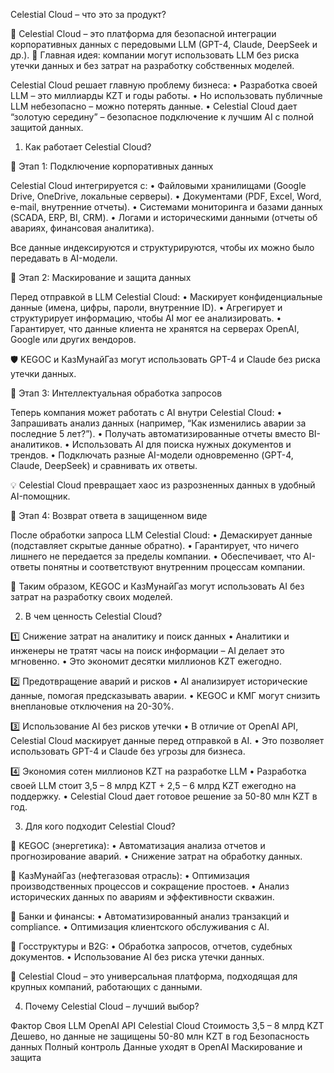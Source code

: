 Celestial Cloud – что это за продукт?

🚀 Celestial Cloud – это платформа для безопасной интеграции корпоративных данных с передовыми LLM (GPT-4, Claude, DeepSeek и др.).
📌 Главная идея: компании могут использовать LLM без риска утечки данных и без затрат на разработку собственных моделей.

Celestial Cloud решает главную проблему бизнеса:
 • Разработка своей LLM – это миллиарды KZT и годы работы.
 • Но использовать публичные LLM небезопасно – можно потерять данные.
 • Celestial Cloud дает “золотую середину” – безопасное подключение к лучшим AI с полной защитой данных.

1. Как работает Celestial Cloud?

📌 Этап 1: Подключение корпоративных данных

Celestial Cloud интегрируется с:
 • Файловыми хранилищами (Google Drive, OneDrive, локальные серверы).
 • Документами (PDF, Excel, Word, e-mail, внутренние отчеты).
 • Системами мониторинга и базами данных (SCADA, ERP, BI, CRM).
 • Логами и историческими данными (отчеты об авариях, финансовая аналитика).

Все данные индексируются и структурируются, чтобы их можно было передавать в AI-модели.

📌 Этап 2: Маскирование и защита данных

Перед отправкой в LLM Celestial Cloud:
 • Маскирует конфиденциальные данные (имена, цифры, пароли, внутренние ID).
 • Агрегирует и структурирует информацию, чтобы AI мог ее анализировать.
 • Гарантирует, что данные клиента не хранятся на серверах OpenAI, Google или других вендоров.

 🛡️ KEGOC и КазМунайГаз могут использовать GPT-4 и Claude без риска утечки данных.

📌 Этап 3: Интеллектуальная обработка запросов

Теперь компания может работать с AI внутри Celestial Cloud:
 • Запрашивать анализ данных (например, “Как изменились аварии за последние 5 лет?”).
 • Получать автоматизированные отчеты вместо BI-аналитиков.
 • Использовать AI для поиска нужных документов и трендов.
 • Подключать разные AI-модели одновременно (GPT-4, Claude, DeepSeek) и сравнивать их ответы.

💡 Celestial Cloud превращает хаос из разрозненных данных в удобный AI-помощник.

📌 Этап 4: Возврат ответа в защищенном виде

После обработки запроса LLM Celestial Cloud:
 • Демаскирует данные (подставляет скрытые данные обратно).
 • Гарантирует, что ничего лишнего не передается за пределы компании.
 • Обеспечивает, что AI-ответы понятны и соответствуют внутренним процессам компании.

🚀 Таким образом, KEGOC и КазМунайГаз могут использовать AI без затрат на разработку своих моделей.

2. В чем ценность Celestial Cloud?

1️⃣ Снижение затрат на аналитику и поиск данных
 • Аналитики и инженеры не тратят часы на поиск информации – AI делает это мгновенно.
 • Это экономит десятки миллионов KZT ежегодно.

2️⃣ Предотвращение аварий и рисков
 • AI анализирует исторические данные, помогая предсказывать аварии.
 • KEGOC и КМГ могут снизить внеплановые отключения на 20-30%.

3️⃣ Использование AI без рисков утечки
 • В отличие от OpenAI API, Celestial Cloud маскирует данные перед отправкой в AI.
 • Это позволяет использовать GPT-4 и Claude без угрозы для бизнеса.

4️⃣ Экономия сотен миллионов KZT на разработке LLM
 • Разработка своей LLM стоит 3,5 – 8 млрд KZT + 2,5 – 6 млрд KZT ежегодно на поддержку.
 • Celestial Cloud дает готовое решение за 50-80 млн KZT в год.

3. Для кого подходит Celestial Cloud?

📌 KEGOC (энергетика):
 • Автоматизация анализа отчетов и прогнозирование аварий.
 • Снижение затрат на обработку данных.

📌 КазМунайГаз (нефтегазовая отрасль):
 • Оптимизация производственных процессов и сокращение простоев.
 • Анализ исторических данных по авариям и эффективности скважин.

📌 Банки и финансы:
 • Автоматизированный анализ транзакций и compliance.
 • Оптимизация клиентского обслуживания с AI.

📌 Госструктуры и B2G:
 • Обработка запросов, отчетов, судебных документов.
 • Использование AI без риска утечки данных.

🚀 Celestial Cloud – это универсальная платформа, подходящая для крупных компаний, работающих с данными.

4. Почему Celestial Cloud – лучший выбор?

Фактор Своя LLM OpenAI API Celestial Cloud
Стоимость 3,5 – 8 млрд KZT Дешево, но данные не защищены 50-80 млн KZT в год
Безопасность данных Полный контроль Данные уходят в OpenAI Маскирование и защита